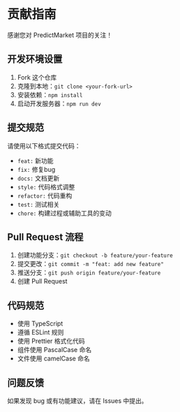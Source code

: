 # 贡献指南

感谢您对 PredictMarket 项目的关注！

## 开发环境设置

1. Fork 这个仓库
2. 克隆到本地：`git clone <your-fork-url>`
3. 安装依赖：`npm install`
4. 启动开发服务器：`npm run dev`

## 提交规范

请使用以下格式提交代码：

- `feat:` 新功能
- `fix:` 修复bug
- `docs:` 文档更新
- `style:` 代码格式调整
- `refactor:` 代码重构
- `test:` 测试相关
- `chore:` 构建过程或辅助工具的变动

## Pull Request 流程

1. 创建功能分支：`git checkout -b feature/your-feature`
2. 提交更改：`git commit -m "feat: add new feature"`
3. 推送分支：`git push origin feature/your-feature`
4. 创建 Pull Request

## 代码规范

- 使用 TypeScript
- 遵循 ESLint 规则
- 使用 Prettier 格式化代码
- 组件使用 PascalCase 命名
- 文件使用 camelCase 命名

## 问题反馈

如果发现 bug 或有功能建议，请在 Issues 中提出。
